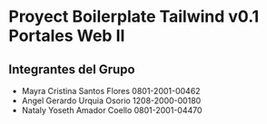 # Proyect Boilerplate Tailwind v0.1 Portales Web II

## Integrantes del Grupo
* Mayra Cristina Santos Flores 0801-2001-00462
* Angel Gerardo Urquia Osorio  1208-2000-00180
* Nataly Yoseth Amador Coello  0801-2001-04470

